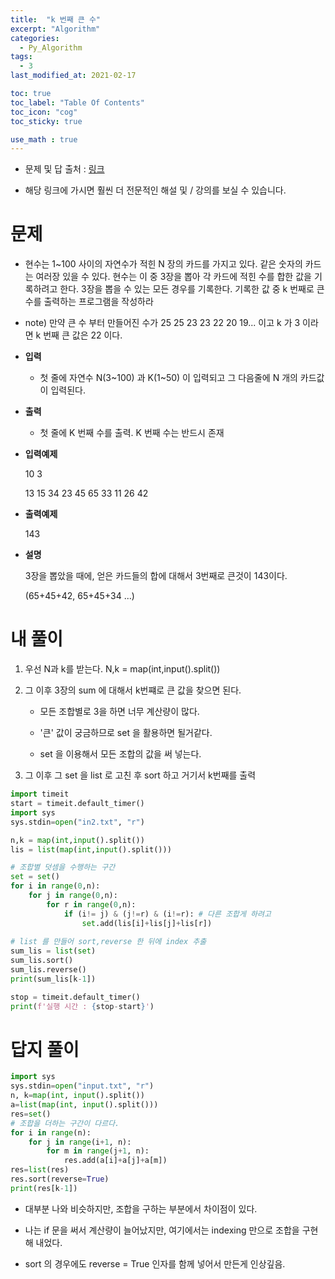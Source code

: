 ```yaml
---
title:  "k 번째 큰 수"
excerpt: "Algorithm"
categories:
  - Py_Algorithm
tags:
  - 3
last_modified_at: 2021-02-17

toc: true
toc_label: "Table Of Contents"
toc_icon: "cog"
toc_sticky: true

use_math : true
---
```


- 문제 및 답 출처 : [링크](https://www.inflearn.com/course/%ED%8C%8C%EC%9D%B4%EC%8D%AC-%EC%95%8C%EA%B3%A0%EB%A6%AC%EC%A6%98-%EB%AC%B8%EC%A0%9C%ED%92%80%EC%9D%B4-%EC%BD%94%EB%94%A9%ED%85%8C%EC%8A%A4%ED%8A%B8/dashboard)

- 해당 링크에 가시면 훨씬 더 전문적인 해설 및 / 강의를 보실 수 있습니다. 

# 문제

- 현수는 1~100 사이의 자연수가 적힌 N 장의 카드를 가지고 있다. 같은 숫자의 카드는 여러장 있을 수 있다. 현수는 이 중 3장을 뽑아 각 카드에 적힌 수를 합한 값을 기록하려고 한다. 3장을 뽑을 수 있는 모든 경우를 기록한다. 기록한 값 중 k 번째로 큰 수를 출력하는 프로그램을 작성하라

- note) 만약 큰 수 부터 만들어진 수가 25 25 23 23 22 20 19... 이고 k 가 3 이라면 k 번째 큰 값은 22 이다.

- **입력**

  - 첫 줄에 자연수 N(3~100) 과 K(1~50) 이 입력되고 그 다음줄에 N 개의 카드값이 입력된다.

- **출력**

  - 첫 줄에 K 번째 수를 출력. K 번째 수는 반드시 존재

- **입력예제**

  10 3

  13 15 34 23 45 65 33 11 26 42

- **출력예제**

  143

- **설명**

  3장을 뽑았을 때에, 얻은 카드들의 합에 대해서 3번째로 큰것이 143이다.

  (65+45+42, 65+45+34 ...)

# 내 풀이

1. 우선 N과 k를 받는다. N,k = map(int,input().split())

2. 그 이후 3장의 sum 에 대해서 k번쨰로 큰 값을 찾으면 된다.

   - 모든 조합별로 3을 하면 너무 계산량이 많다.
   - '큰' 값이 궁금하므로 set 을 활용하면 될거같다.

   - set 을 이용해서 모든 조합의 값을 써 넣는다.

3. 그 이후 그 set 을 list 로 고친 후 sort 하고 거기서 k번째를 출력

```python
import timeit
start = timeit.default_timer()
import sys
sys.stdin=open("in2.txt", "r")

n,k = map(int,input().split())
lis = list(map(int,input().split()))

# 조합별 덧셈을 수행하는 구간
set = set()
for i in range(0,n):
    for j in range(0,n):
        for r in range(0,n):
            if (i!= j) & (j!=r) & (i!=r): # 다른 조합게 하려고 
                set.add(lis[i]+lis[j]+lis[r])
                
# list 를 만들어 sort,reverse 한 뒤에 index 추출               
sum_lis = list(set)
sum_lis.sort()
sum_lis.reverse()
print(sum_lis[k-1])

stop = timeit.default_timer()
print(f'실행 시간 : {stop-start}')
```



# 답지 풀이

```python
import sys
sys.stdin=open("input.txt", "r")
n, k=map(int, input().split())
a=list(map(int, input().split()))
res=set()
# 조합을 더하는 구간이 다르다.
for i in range(n):
    for j in range(i+1, n):
        for m in range(j+1, n):
            res.add(a[i]+a[j]+a[m])
res=list(res)
res.sort(reverse=True)
print(res[k-1])
```

- 대부분 나와 비슷하지만, 조합을 구하는 부분에서 차이점이 있다.
- 나는 if 문을 써서 계산량이 늘어났지만, 여기에서는 indexing 만으로 조합을 구현해 내었다.

- sort 의 경우에도 reverse = True 인자를 함께 넣어서 만든게 인상깊음.

